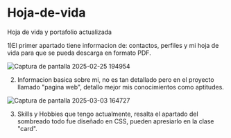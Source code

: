 # Hoja-de-vida
Hoja de vida y portafolio actualizada


1)El primer apartado tiene informacion de: contactos, perfiles y mi hoja de vida para que se pueda descarga en formato PDF.

![Captura de pantalla 2025-02-25 194954](https://github.com/user-attachments/assets/90b131f3-aead-4359-ac11-56157115bba8)


2) Informacion basica sobre mi, no es tan detallado pero en el proyecto llamado  "pagina web", detallo mejor mis conocimientos como aptitudes.

![Captura de pantalla 2025-03-03 164727](https://github.com/user-attachments/assets/339e7934-cd5c-4dfa-9976-9f7e68d40f3f)

3) Skills y Hobbies que tengo actualmente, resalta el apartado del sombreado todo fue diseñado en CSS, pueden apresiarlo en la clase "card".
